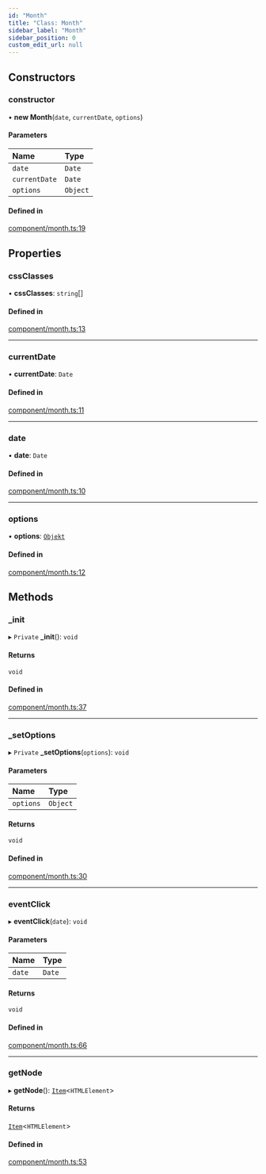 ```yaml
---
id: "Month"
title: "Class: Month"
sidebar_label: "Month"
sidebar_position: 0
custom_edit_url: null
---
```


## Constructors

### constructor

• **new Month**(`date`, `currentDate`, `options`)

#### Parameters

| Name | Type |
| :------ | :------ |
| `date` | `Date` |
| `currentDate` | `Date` |
| `options` | `Object` |

#### Defined in

[component/month.ts:19](https://github.com/siposdani87/sui-js/blob/a88c06f/src/component/month.ts#L19)

## Properties

### cssClasses

• **cssClasses**: `string`[]

#### Defined in

[component/month.ts:13](https://github.com/siposdani87/sui-js/blob/a88c06f/src/component/month.ts#L13)

___

### currentDate

• **currentDate**: `Date`

#### Defined in

[component/month.ts:11](https://github.com/siposdani87/sui-js/blob/a88c06f/src/component/month.ts#L11)

___

### date

• **date**: `Date`

#### Defined in

[component/month.ts:10](https://github.com/siposdani87/sui-js/blob/a88c06f/src/component/month.ts#L10)

___

### options

• **options**: [`Objekt`](Objekt.md)

#### Defined in

[component/month.ts:12](https://github.com/siposdani87/sui-js/blob/a88c06f/src/component/month.ts#L12)

## Methods

### \_init

▸ `Private` **_init**(): `void`

#### Returns

`void`

#### Defined in

[component/month.ts:37](https://github.com/siposdani87/sui-js/blob/a88c06f/src/component/month.ts#L37)

___

### \_setOptions

▸ `Private` **_setOptions**(`options`): `void`

#### Parameters

| Name | Type |
| :------ | :------ |
| `options` | `Object` |

#### Returns

`void`

#### Defined in

[component/month.ts:30](https://github.com/siposdani87/sui-js/blob/a88c06f/src/component/month.ts#L30)

___

### eventClick

▸ **eventClick**(`date`): `void`

#### Parameters

| Name | Type |
| :------ | :------ |
| `date` | `Date` |

#### Returns

`void`

#### Defined in

[component/month.ts:66](https://github.com/siposdani87/sui-js/blob/a88c06f/src/component/month.ts#L66)

___

### getNode

▸ **getNode**(): [`Item`](Item.md)<`HTMLElement`\>

#### Returns

[`Item`](Item.md)<`HTMLElement`\>

#### Defined in

[component/month.ts:53](https://github.com/siposdani87/sui-js/blob/a88c06f/src/component/month.ts#L53)

